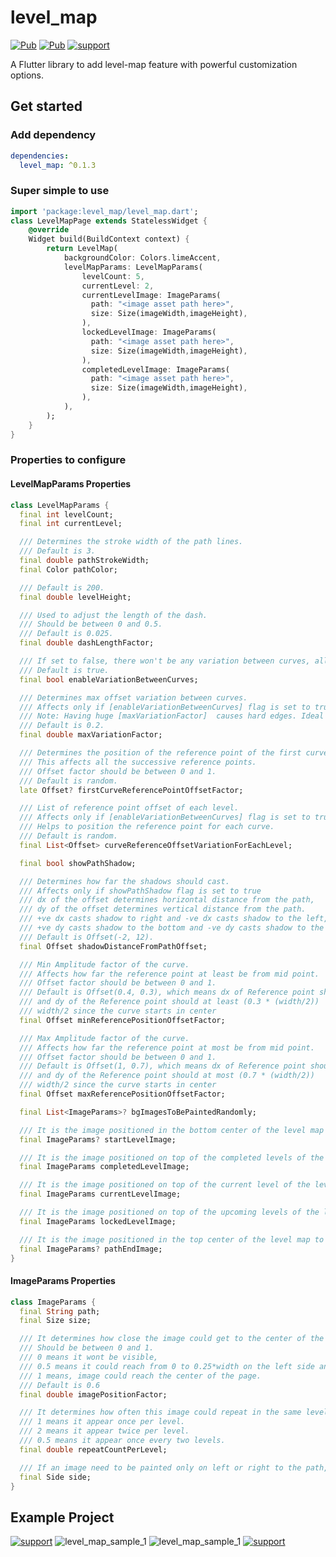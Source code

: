 # level_map
[![Pub](https://img.shields.io/pub/v/level_map.svg?style=flat)](https://pub.dartlang.org/packages/level_map) [![Pub](https://img.shields.io/badge/null%20safe-%E2%9C%94-brightgreen)](https://pub.dartlang.org/packages/level_map)
[![support](https://img.shields.io/badge/platform-flutter%7Cflutter%20web%7Cwindows%7Clinux%7Cmac%20os-ff69b4.svg?style=flat)](https://github.com/Bharathh-Raj/level_map)

A Flutter library to add level-map feature with powerful customization options.

## Get started

### Add dependency

```yaml
dependencies:
  level_map: ^0.1.3
```

### Super simple to use

```dart
import 'package:level_map/level_map.dart';
class LevelMapPage extends StatelessWidget {
    @override
    Widget build(BuildContext context) {
        return LevelMap(
            backgroundColor: Colors.limeAccent,
            levelMapParams: LevelMapParams(
                levelCount: 5,
                currentLevel: 2,
                currentLevelImage: ImageParams(
                  path: "<image asset path here>",
                  size: Size(imageWidth,imageHeight),
                ),
                lockedLevelImage: ImageParams(
                  path: "<image asset path here>",
                  size: Size(imageWidth,imageHeight),
                ),
                completedLevelImage: ImageParams(
                  path: "<image asset path here>",
                  size: Size(imageWidth,imageHeight),
                ),
            ),
        );
    }
}
```
### Properties to configure

#### LevelMapParams Properties
```dart
class LevelMapParams {
  final int levelCount;
  final int currentLevel;

  /// Determines the stroke width of the path lines.
  /// Default is 3.
  final double pathStrokeWidth;
  final Color pathColor;

  /// Default is 200.
  final double levelHeight;

  /// Used to adjust the length of the dash.
  /// Should be between 0 and 0.5.
  /// Default is 0.025.
  final double dashLengthFactor;

  /// If set to false, there won't be any variation between curves, all curves are identical.
  /// Default is true.
  final bool enableVariationBetweenCurves;

  /// Determines max offset variation between curves.
  /// Affects only if [enableVariationBetweenCurves] flag is set to true.
  /// Note: Having huge [maxVariationFactor]  causes hard edges. Ideal value is between 0 and 1 (may vary based on the [levelHeight]).
  /// Default is 0.2.
  final double maxVariationFactor;

  /// Determines the position of the reference point of the first curve.
  /// This affects all the successive reference points.
  /// Offset factor should be between 0 and 1.
  /// Default is random.
  late Offset? firstCurveReferencePointOffsetFactor;

  /// List of reference point offset of each level.
  /// Affects only if [enableVariationBetweenCurves] flag is set to true
  /// Helps to position the reference point for each curve.
  /// Default is random.
  final List<Offset> curveReferenceOffsetVariationForEachLevel;

  final bool showPathShadow;

  /// Determines how far the shadows should cast.
  /// Affects only if showPathShadow flag is set to true
  /// dx of the offset determines horizontal distance from the path,
  /// dy of the offset determines vertical distance from the path.
  /// +ve dx casts shadow to right and -ve dx casts shadow to the left,
  /// +ve dy casts shadow to the bottom and -ve dy casts shadow to the top.
  /// Default is Offset(-2, 12).
  final Offset shadowDistanceFromPathOffset;

  /// Min Amplitude factor of the curve.
  /// Affects how far the reference point at least be from mid point.
  /// Offset factor should be between 0 and 1.
  /// Default is Offset(0.4, 0.3), which means dx of Reference point should at least (0.4 * (width/2))
  /// and dy of the Reference point should at least (0.3 * (width/2))
  /// width/2 since the curve starts in center
  final Offset minReferencePositionOffsetFactor;

  /// Max Amplitude factor of the curve.
  /// Affects how far the reference point at most be from mid point.
  /// Offset factor should be between 0 and 1.
  /// Default is Offset(1, 0.7), which means dx of Reference point should at most (1 * (width/2))
  /// and dy of the Reference point should at most (0.7 * (width/2))
  /// width/2 since the curve starts in center
  final Offset maxReferencePositionOffsetFactor;

  final List<ImageParams>? bgImagesToBePaintedRandomly;

  /// It is the image positioned in the bottom center of the level map to indicate the start position.
  final ImageParams? startLevelImage;

  /// It is the image positioned on top of the completed levels of the level map to indicate the level is completed.
  final ImageParams completedLevelImage;

  /// It is the image positioned on top of the current level of the level map to indicate the current position of the user.
  final ImageParams currentLevelImage;

  /// It is the image positioned on top of the upcoming levels of the level map to indicate those levels are yet to unlock.
  final ImageParams lockedLevelImage;

  /// It is the image positioned in the top center of the level map to indicate the end of the level map.
  final ImageParams? pathEndImage;    
}
```

#### ImageParams Properties
```dart
class ImageParams {
  final String path;
  final Size size;

  /// It determines how close the image could get to the center of the page.
  /// Should be between 0 and 1.
  /// 0 means it wont be visible,
  /// 0.5 means it could reach from 0 to 0.25*width on the left side and from 0.75 to 1*width on the right side of the path,
  /// 1 means, image could reach the center of the page.
  /// Default is 0.6
  final double imagePositionFactor;

  /// It determines how often this image could repeat in the same level.
  /// 1 means it appear once per level.
  /// 2 means it appear twice per level.
  /// 0.5 means it appear once every two levels.
  final double repeatCountPerLevel;

  /// If an image need to be painted only on left or right to the path, set this parameter.
  final Side side;
}
```
## Example Project
[![support](https://img.shields.io/badge/github-level__map-brightgreen?style=flat)](https://github.com/Bharathh-Raj/level_map)
![level_map_sample_1](https://i.imgur.com/WJ7qyMi.png) ![level_map_sample_1](https://i.imgur.com/r9MJ1xI.png)
[![support](https://img.shields.io/badge/github-level__map-brightgreen?style=flat)](https://github.com/Bharathh-Raj/level_map)